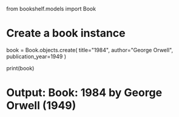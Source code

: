 from bookshelf.models import Book

# Create a book instance
book = Book.objects.create(
    title="1984",
    author="George Orwell",
    publication_year=1949
)

print(book)
# Output: Book: 1984 by George Orwell (1949)


